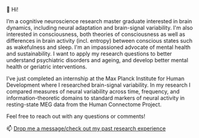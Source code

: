 👋 Hi!


I’m a cognitive neuroscience research master graduate interested in brain dynamics, including neural adaptation and brain-signal variability. I'm also interested in consciousness, both theories of consciousness as well as differences in brain activity (incl. entropy) between conscious states such as wakefulness and sleep. I'm an impassioned advocate of mental health and sustainability. I want to apply my research questions to better understand psychiatric disorders and ageing, and develop better mental health or geriatric interventions.

I’ve just completed an internship at the Max Planck Institute for Human Development where I researched brain-signal variability. In my research I compared measures of neural variability across time, frequency, and information-theoretic domains to standard markers of neural activity in resting-state MEG data from the Human Connectome Project.

Feel free to reach out with any questions or comments!

📫 [Drop me a message/check out my past research experience](https://www.linkedin.com/in/marta-stojanovic/)
